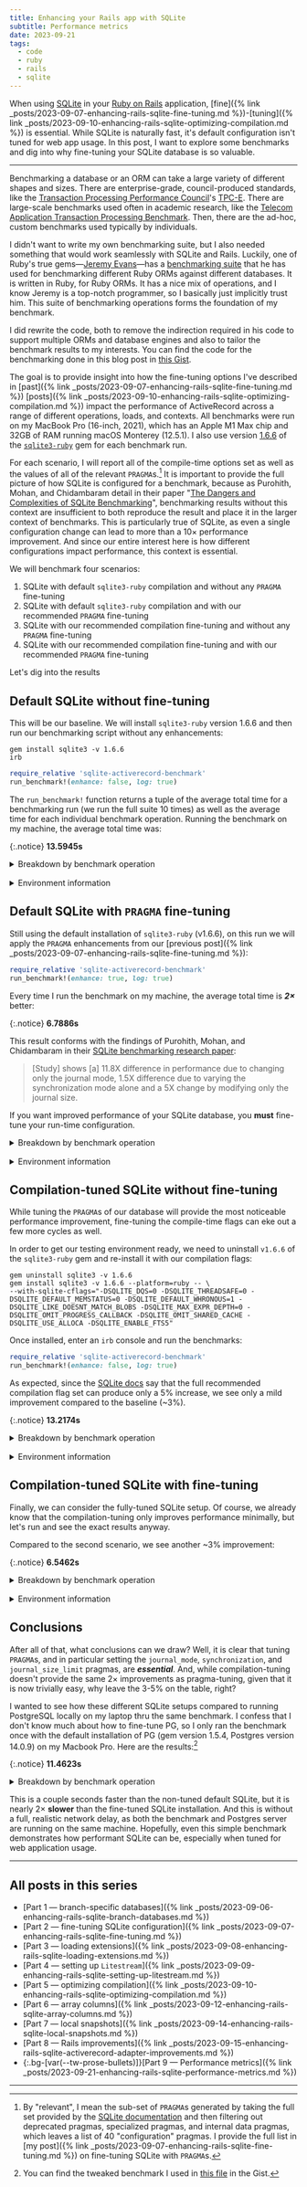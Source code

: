 ```yaml
---
title: Enhancing your Rails app with SQLite
subtitle: Performance metrics
date: 2023-09-21
tags:
  - code
  - ruby
  - rails
  - sqlite
---
```


When using [SQLite](https://www.sqlite.org/index.html) in your [Ruby on Rails](https://rubyonrails.org) application, [fine]({% link _posts/2023-09-07-enhancing-rails-sqlite-fine-tuning.md %})-[tuning]({% link _posts/2023-09-10-enhancing-rails-sqlite-optimizing-compilation.md %}) is essential. While SQLite is naturally fast, it's default configuration isn't tuned for web app usage. In this post, I want to explore some benchmarks and dig into why fine-tuning your SQLite database is so valuable.

<!--/summary-->

- - -

Benchmarking a database or an ORM can take a large variety of different shapes and sizes. There are enterprise-grade, council-produced standards, like the [Transaction Processing Performance Council](http://www.tpc.org)'s [TPC-E](https://www.tpc.org/TPC_Documents_Current_Versions/pdf/TPC-E_v1.14.0.pdf). There are large-scale benchmarks used often in academic research, like the [Telecom Application Transaction Processing Benchmark](https://tatpbenchmark.sourceforge.net). Then, there are the ad-hoc, custom benchmarks used typically by individuals.

I didn't want to write my own benchmarking suite, but I also needed something that would work seamlessly with SQLite and Rails. Luckily, one of Ruby's true gems—[Jeremy Evans](http://code.jeremyevans.net)—has a [benchmarking suite](https://github.com/jeremyevans/simple_orm_benchmark) that he has used for benchmarking different Ruby ORMs against different databases. It is written in Ruby, for Ruby ORMs. It has a nice mix of operations, and I know Jeremy is a top-notch programmer, so I basically just implicitly trust him. This suite of benchmarking operations forms the foundation of my benchmark.

I did rewrite the code, both to remove the indirection required in his code to support multiple ORMs and database engines and also to tailor the benchmark results to my interests. You can find the code for the benchmarking done in this blog post in [this Gist](https://gist.github.com/fractaledmind/fa7e975d59b093808334624ebe0b6f86).

The goal is to provide insight into how the fine-tuning options I've described in [past]({% link _posts/2023-09-07-enhancing-rails-sqlite-fine-tuning.md %}) [posts]({% link _posts/2023-09-10-enhancing-rails-sqlite-optimizing-compilation.md %}) impact the performance of ActiveRecord across a range of different operations, loads, and contexts. All benchmarks were run on my MacBook Pro (16-inch, 2021), which has an Apple M1 Max chip and 32GB of RAM running macOS Monterey (12.5.1). I also use version [1.6.6](https://github.com/sparklemotion/sqlite3-ruby/releases/tag/v1.6.6) of the [`sqlite3-ruby`](https://github.com/sparklemotion/sqlite3-ruby) gem for each benchmark run.

For each scenario, I will report all of the compile-time options set as well as the values of all of the relevant `PRAGMA`s.[^1] It is important to provide the full picture of how SQLite is configured for a benchmark, because as Purohith, Mohan, and Chidambaram detail in their paper "[The Dangers and Complexities of SQLite Benchmarking](https://www.cs.utexas.edu/~vijay/papers/apsys17-sqlite.pdf)", benchmarking results without this context are insufficient to both reproduce the result and place it in the larger context of benchmarks. This is particularly true of SQLite, as even a single configuration change can lead to more than a 10× performance improvement. And since our entire interest here is how different configurations impact performance, this context is essential.

We will benchmark four scenarios:

1. SQLite with default `sqlite3-ruby` compilation and without any `PRAGMA` fine-tuning
2. SQLite with default `sqlite3-ruby` compilation and with our recommended `PRAGMA` fine-tuning
3. SQLite with our recommended compilation fine-tuning and without any `PRAGMA` fine-tuning
4. SQLite with our recommended compilation fine-tuning and with our recommended `PRAGMA` fine-tuning

Let's dig into the results

## Default SQLite without fine-tuning

This will be our baseline. We will install `sqlite3-ruby` version 1.6.6 and then run our benchmarking script without any enhancements:

```shell
gem install sqlite3 -v 1.6.6
irb
```

```ruby
require_relative 'sqlite-activerecord-benchmark'
run_benchmark!(enhance: false, log: true)
```

The `run_benchmark!` function returns a tuple of the average total time for a benchmarking run (we run the full suite 10 times) as well as the average time for each individual benchmark operation. Running the benchmark on my machine, the average total time was:

{:.notice}
**13.5945s**

<details markdown="1">
  <summary>Breakdown by benchmark operation</summary>

{:.tables}
| Operation                                                          | Duration |
| :----                                                              | :---    |
| heavy_threading                                                    | 3.4941s |
| model_object_destruction                                           | 2.4036s |
| model_object_and_associated_object_creation                        | 1.5116s |
| eager_loading_single_query_with_1_to_n_to_n_records                | 1.2999s |
| model_object_select_and_save                                       | 1.2889s |
| eager_loading_single_query_with_1_to_n_to_n_records (txn)          | 1.2686s |
| light_threading                                                    | 0.4362s |
| model_object_update_json                                           | 0.3391s |
| model_object_select_and_save (txn)                                 | 0.2782s |
| model_object_update_json_nested                                    | 0.2304s |
| lazy_loading_with_1_to_1_records                                   | 0.1659s |
| lazy_loading_with_1_to_1_records (txn)                             | 0.1627s |
| model_object_update_json (txn)                                     | 0.0804s |
| eager_loading_query_per_association_with_1_to_n_to_n_records (txn) | 0.0549s |
| eager_loading_query_per_association_with_1_to_n_to_n_records       | 0.0545s |
| eager_loading_single_query_with_1_to_n_records                     | 0.0431s |
| model_object_select_json_nested                                    | 0.0414s |
| eager_loading_single_query_with_1_to_n_records (txn)               | 0.0412s |
| model_object_update_json_nested (txn)                              | 0.0409s |
| model_object_select_json_nested (txn)                              | 0.038s  |
| lazy_loading_with_1_to_n_records                                   | 0.0374s |
| lazy_loading_with_1_to_n_records (txn)                             | 0.0356s |
| eager_loading_query_per_association_with_1_to_n_records            | 0.0316s |
| eager_loading_query_per_association_with_1_to_n_records (txn)      | 0.0306s |
| eager_loading_single_query_with_1_to_1_records                     | 0.026s  |
| eager_loading_single_query_with_1_to_1_records (txn)               | 0.0258s |
| model_object_select_by_attr                                        | 0.0255s |
| eager_loading_query_per_association_with_1_to_1_records (txn)      | 0.0241s |
| eager_loading_query_per_association_with_1_to_1_records            | 0.0239s |
| model_object_select_by_attr (txn)                                  | 0.0231s |
| model_object_select_by_pk                                          | 0.0183s |
| model_object_select_by_pk (txn)                                    | 0.0161s |
| model_object_creation                                              | 0.0013s |
| model_object_creation (txn)                                        | 0.001s  |
| model_object_and_associated_object_creation (txn)                  | 0.0003s |
| model_object_destruction (txn)                                     | 0.0003s |
| model_object_select (txn)                                          | 0.0001s |
| model_object_select                                                | 0.0s    |

</details>
<div style="height: 1rem;"></div>
<details markdown="1">
  <summary>Environment information</summary>
```ruby
{
  "sqlite3-ruby version" => "1.6.6",
  "sqlite3 version" => "3.43.1",
  "sqlcipher?" => false,
  "threadsafe?" => true,
  "compile_options" => [
    "ATOMIC_INTRINSICS=1",
    "COMPILER=clang-10.0.0",
    "DEFAULT_AUTOVACUUM",
    "DEFAULT_CACHE_SIZE=-2000",
    "DEFAULT_FILE_FORMAT=4",
    "DEFAULT_JOURNAL_SIZE_LIMIT=-1",
    "DEFAULT_MMAP_SIZE=0",
    "DEFAULT_PAGE_SIZE=4096",
    "DEFAULT_PCACHE_INITSZ=20",
    "DEFAULT_RECURSIVE_TRIGGERS",
    "DEFAULT_SECTOR_SIZE=4096",
    "DEFAULT_SYNCHRONOUS=2",
    "DEFAULT_WAL_AUTOCHECKPOINT=1000",
    "DEFAULT_WAL_SYNCHRONOUS=2",
    "DEFAULT_WORKER_THREADS=0",
    "ENABLE_FTS3",
    "ENABLE_FTS4",
    "ENABLE_FTS5",
    "ENABLE_GEOPOLY",
    "ENABLE_MATH_FUNCTIONS",
    "ENABLE_RTREE",
    "MALLOC_SOFT_LIMIT=1024",
    "MAX_ATTACHED=10",
    "MAX_COLUMN=2000",
    "MAX_COMPOUND_SELECT=500",
    "MAX_DEFAULT_PAGE_SIZE=8192",
    "MAX_EXPR_DEPTH=1000",
    "MAX_FUNCTION_ARG=127",
    "MAX_LENGTH=1000000000",
    "MAX_LIKE_PATTERN_LENGTH=50000",
    "MAX_MMAP_SIZE=0x7fff0000",
    "MAX_PAGE_COUNT=1073741823",
    "MAX_PAGE_SIZE=65536",
    "MAX_SQL_LENGTH=1000000000",
    "MAX_TRIGGER_DEPTH=1000",
    "MAX_VARIABLE_NUMBER=32766",
    "MAX_VDBE_OP=250000000",
    "MAX_WORKER_THREADS=8",
    "MUTEX_PTHREADS",
    "SYSTEM_MALLOC",
    "TEMP_STORE=1",
    "THREADSAFE=1"
  ],
  "pragmas" => {
    "analysis_limit" => 0,
    "application_id" => 0,
    "auto_vacuum" => 0,
    "automatic_index" => 1,
    "timeout" => 0,
    "cache_size" => -2000,
    "cache_spill" => 483,
    "cell_size_check" => 0,
    "checkpoint_fullfsync" => 0,
    "data_version" => 1,
    "defer_foreign_keys" => 0,
    "encoding" => "UTF-8",
    "foreign_keys" => 1,
    "freelist_count" => 0,
    "fullfsync" => 0,
    "hard_heap_limit" => 0,
    "ignore_check_constraints" => 0,
    "integrity_check" => "ok",
    "journal_mode" => "delete",
    "journal_size_limit" => -1,
    "legacy_alter_table" => 0,
    "locking_mode" => "normal",
    "max_page_count" => 1073741823,
    "mmap_size" => 0,
    "page_count" => 7,
    "page_size" => 4096,
    "query_only" => 0,
    "quick_check" => "ok",
    "read_uncommitted" => 0,
    "recursive_triggers" => 0,
    "reverse_unordered_selects" => 0,
    "secure_delete" => 0,
    "soft_heap_limit" => 0,
    "synchronous" => 2,
    "temp_store" => 0,
    "threads" => 0,
    "trusted_schema" => 1,
    "user_version" => 0,
    "wal_autocheckpoint" => 1000
  }
}
```
</details>

## Default SQLite with `PRAGMA` fine-tuning

Still using the default installation of `sqlite3-ruby` (v1.6.6), on this run we will apply the `PRAGMA` enhancements from our [previous post]({% link _posts/2023-09-07-enhancing-rails-sqlite-fine-tuning.md %}):

```ruby
require_relative 'sqlite-activerecord-benchmark'
run_benchmark!(enhance: true, log: true)
```

Every time I run the benchmark on my machine, the average total time is **_2×_** better:

{:.notice}
**6.7886s**

This result conforms with the findings of Purohith, Mohan, and Chidambaram in their [SQLite benchmarking research paper](https://www.cs.utexas.edu/~vijay/papers/apsys17-sqlite.pdf):

> [Study] shows [a] 11.8X difference in performance due to changing only the journal mode, 1.5X difference due to varying the synchronization mode alone and a 5X change by modifying only the journal size.

If you want improved performance of your SQLite database, you **must** fine-tune your run-time configuration.

<details markdown="1">
  <summary>Breakdown by benchmark operation</summary>

{:.tables}
| Operation                                                          | Duration |
| :----                                                              | :---    |
| eager_loading_single_query_with_1_to_n_to_n_records                | 1.317s |
| eager_loading_single_query_with_1_to_n_to_n_records (txn)          | 1.2892s |
| heavy_threading                                                    | 1.1621s |
| model_object_destruction                                           | 0.5061s |
| model_object_and_associated_object_creation                        | 0.4827s |
| model_object_select_and_save                                       | 0.3851s |
| model_object_select_and_save (txn)                                 | 0.2797s |
| lazy_loading_with_1_to_1_records                                   | 0.165s |
| lazy_loading_with_1_to_1_records (txn)                             | 0.1644s |
| light_threading                                                    | 0.142s |
| model_object_update_json                                           | 0.1388s |
| model_object_update_json (txn)                                     | 0.0819s |
| eager_loading_query_per_association_with_1_to_n_to_n_records (txn) | 0.0553s |
| eager_loading_query_per_association_with_1_to_n_to_n_records       | 0.0539s |
| model_object_update_json_nested                                    | 0.0487s |
| model_object_update_json_nested (txn)                              | 0.0413s |
| eager_loading_single_query_with_1_to_n_records (txn)               | 0.04s |
| eager_loading_single_query_with_1_to_n_records                     | 0.0398s |
| model_object_select_json_nested                                    | 0.0386s |
| lazy_loading_with_1_to_n_records                                   | 0.0382s |
| model_object_select_json_nested (txn)                              | 0.0376s |
| lazy_loading_with_1_to_n_records (txn)                             | 0.0367s |
| eager_loading_query_per_association_with_1_to_n_records            | 0.0305s |
| eager_loading_query_per_association_with_1_to_n_records (txn)      | 0.0304s |
| eager_loading_single_query_with_1_to_1_records                     | 0.0265s |
| eager_loading_single_query_with_1_to_1_records (txn)               | 0.0264s |
| eager_loading_query_per_association_with_1_to_1_records            | 0.0246s |
| eager_loading_query_per_association_with_1_to_1_records (txn)      | 0.0245s |
| model_object_select_by_attr                                        | 0.0243s |
| model_object_select_by_attr (txn)                                  | 0.0239s |
| model_object_select_by_pk                                          | 0.0165s |
| model_object_select_by_pk (txn)                                    | 0.0159s |
| model_object_creation                                              | 0.0005s |
| model_object_creation (txn)                                        | 0.0004s |
| model_object_destruction (txn)                                     | 0.0002s |
| model_object_and_associated_object_creation (txn)                  | 0.0002s |
| model_object_select (txn)                                          | 0.0s |
| model_object_select                                                | 0.0s |

</details>
<div style="height: 1rem;"></div>
<details markdown="1">
  <summary>Environment information</summary>
```ruby
{
  "sqlite3-ruby version"=>"1.6.6",
  "sqlite3 version"=>"3.43.1",
  "sqlcipher?"=>false,
  "threadsafe?"=>true,
  "compile_options"=>[
    "ATOMIC_INTRINSICS=1",
    "COMPILER=clang-10.0.0",
    "DEFAULT_AUTOVACUUM",
    "DEFAULT_CACHE_SIZE=-2000",
    "DEFAULT_FILE_FORMAT=4",
    "DEFAULT_JOURNAL_SIZE_LIMIT=-1",
    "DEFAULT_MMAP_SIZE=0",
    "DEFAULT_PAGE_SIZE=4096",
    "DEFAULT_PCACHE_INITSZ=20",
    "DEFAULT_RECURSIVE_TRIGGERS",
    "DEFAULT_SECTOR_SIZE=4096",
    "DEFAULT_SYNCHRONOUS=2",
    "DEFAULT_WAL_AUTOCHECKPOINT=1000",
    "DEFAULT_WAL_SYNCHRONOUS=2",
    "DEFAULT_WORKER_THREADS=0",
    "ENABLE_FTS3",
    "ENABLE_FTS4",
    "ENABLE_FTS5",
    "ENABLE_GEOPOLY",
    "ENABLE_MATH_FUNCTIONS",
    "ENABLE_RTREE",
    "MALLOC_SOFT_LIMIT=1024",
    "MAX_ATTACHED=10",
    "MAX_COLUMN=2000",
    "MAX_COMPOUND_SELECT=500",
    "MAX_DEFAULT_PAGE_SIZE=8192",
    "MAX_EXPR_DEPTH=1000",
    "MAX_FUNCTION_ARG=127",
    "MAX_LENGTH=1000000000",
    "MAX_LIKE_PATTERN_LENGTH=50000",
    "MAX_MMAP_SIZE=0x7fff0000",
    "MAX_PAGE_COUNT=1073741823",
    "MAX_PAGE_SIZE=65536",
    "MAX_SQL_LENGTH=1000000000",
    "MAX_TRIGGER_DEPTH=1000",
    "MAX_VARIABLE_NUMBER=32766",
    "MAX_VDBE_OP=250000000",
    "MAX_WORKER_THREADS=8",
    "MUTEX_PTHREADS",
    "SYSTEM_MALLOC",
    "TEMP_STORE=1",
    "THREADSAFE=1"
  ],
  "pragmas" => {
    "analysis_limit"=>0,
    "application_id"=>0,
    "auto_vacuum"=>0,
    "automatic_index"=>1,
    "timeout"=>0,
    "cache_size"=>2000,
    "cache_spill"=>2000,
    "cell_size_check"=>0,
    "checkpoint_fullfsync"=>0,
    "data_version"=>2,
    "defer_foreign_keys"=>0,
    "encoding"=>"UTF-8",
    "foreign_keys"=>1,
    "freelist_count"=>0,
    "fullfsync"=>0,
    "hard_heap_limit"=>0,
    "ignore_check_constraints"=>0,
    "integrity_check"=>"ok",
    "journal_mode"=>"wal",
    "journal_size_limit"=>67108864,
    "legacy_alter_table"=>0,
    "locking_mode"=>"normal",
    "max_page_count"=>1073741823,
    "mmap_size"=>134217728,
    "page_count"=>7,
    "page_size"=>4096,
    "query_only"=>0,
    "quick_check"=>"ok",
    "read_uncommitted"=>0,
    "recursive_triggers"=>0,
    "reverse_unordered_selects"=>0,
    "secure_delete"=>0,
    "soft_heap_limit"=>0,
    "synchronous"=>1,
    "temp_store"=>0,
    "threads"=>0,
    "trusted_schema"=>1,
    "user_version"=>0,
    "wal_autocheckpoint"=>1000
  }
}
```
</details>

## Compilation-tuned SQLite without fine-tuning

While tuning the `PRAGMA`s of our database will provide the most noticeable performance improvement, fine-tuning the compile-time flags can eke out a few more cycles as well.

In order to get our testing environment ready, we need to uninstall `v1.6.6` of the `sqlite3-ruby` gem and re-install it with our compilation flags:

```shell
gem uninstall sqlite3 -v 1.6.6
gem install sqlite3 -v 1.6.6 --platform=ruby -- \
--with-sqlite-cflags="-DSQLITE_DQS=0 -DSQLITE_THREADSAFE=0 -DSQLITE_DEFAULT_MEMSTATUS=0 -DSQLITE_DEFAULT_WHRONOUS=1 -DSQLITE_LIKE_DOESNT_MATCH_BLOBS -DSQLITE_MAX_EXPR_DEPTH=0 -DSQLITE_OMIT_PROGRESS_CALLBACK -DSQLITE_OMIT_SHARED_CACHE -DSQLITE_USE_ALLOCA -DSQLITE_ENABLE_FTS5"
```

Once installed, enter an `irb` console and run the benchmarks:

```ruby
require_relative 'sqlite-activerecord-benchmark'
run_benchmark!(enhance: false, log: true)
```

As expected, since the [SQLite docs](https://www.sqlite.org/compile.html#recommended_compile_time_options) say that the full recommended compilation flag set can produce only a 5% increase, we see only a mild improvement compared to the baseline (~3%).

{:.notice}
**13.2174s**

<details markdown="1">
  <summary>Breakdown by benchmark operation</summary>

{:.tables}
| Operation                                                          | Duration |
| heavy_threading                                                    | 3.4161s |
| model_object_destruction                                           | 2.3001s |
| model_object_and_associated_object_creation                        | 1.4006s |
| model_object_select_and_save                                       | 1.3145s |
| eager_loading_single_query_with_1_to_n_to_n_records                | 1.2383s |
| eager_loading_single_query_with_1_to_n_to_n_records (txn)          | 1.233s  |
| light_threading                                                    | 0.423s  |
| model_object_update_json                                           | 0.328s  |
| model_object_select_and_save (txn)                                 | 0.2785s |
| model_object_update_json_nested                                    | 0.2281s |
| lazy_loading_with_1_to_1_records                                   | 0.1765s |
| lazy_loading_with_1_to_1_records (txn)                             | 0.1688s |
| model_object_update_json (txn)                                     | 0.0802s |
| eager_loading_query_per_association_with_1_to_n_to_n_records (txn) | 0.0555s |
| eager_loading_query_per_association_with_1_to_n_to_n_records       | 0.0541s |
| model_object_update_json_nested (txn)                              | 0.0405s |
| model_object_select_json_nested                                    | 0.0405s |
| eager_loading_single_query_with_1_to_n_records (txn)               | 0.04s   |
| eager_loading_single_query_with_1_to_n_records                     | 0.0387s |
| model_object_select_json_nested (txn)                              | 0.0374s |
| lazy_loading_with_1_to_n_records                                   | 0.037s  |
| lazy_loading_with_1_to_n_records (txn)                             | 0.0365s |
| eager_loading_query_per_association_with_1_to_n_records (txn)      | 0.0313s |
| eager_loading_query_per_association_with_1_to_n_records            | 0.031s  |
| model_object_select_by_attr                                        | 0.0272s |
| eager_loading_single_query_with_1_to_1_records                     | 0.0262s |
| eager_loading_single_query_with_1_to_1_records (txn)               | 0.026s  |
| model_object_select_by_attr (txn)                                  | 0.0251s |
| eager_loading_query_per_association_with_1_to_1_records            | 0.0247s |
| eager_loading_query_per_association_with_1_to_1_records (txn)      | 0.0243s |
| model_object_select_by_pk                                          | 0.0176s |
| model_object_select_by_pk (txn)                                    | 0.0155s |
| model_object_creation                                              | 0.0012s |
| model_object_creation (txn)                                        | 0.001s  |
| model_object_and_associated_object_creation (txn)                  | 0.0003s |
| model_object_destruction (txn)                                     | 0.0003s |
| model_object_select (txn)                                          | 0.0001s |
| model_object_select                                                | 0.0s    |

</details>
<div style="height: 1rem;"></div>
<details markdown="1">
  <summary>Environment information</summary>
```ruby
{
  "sqlite3-ruby version" => "1.6.6",
  "sqlite3 version" => "3.43.1",
  "sqlcipher?" => false,
  "threadsafe?" => false,
  "compile_options" => [
    "ATOMIC_INTRINSICS=1",
    "COMPILER=clang-14.0.0",
    "DEFAULT_AUTOVACUUM",
    "DEFAULT_CACHE_SIZE=-2000",
    "DEFAULT_FILE_FORMAT=4",
    "DEFAULT_JOURNAL_SIZE_LIMIT=-1",
    "DEFAULT_MEMSTATUS=0",
    "DEFAULT_MMAP_SIZE=0",
    "DEFAULT_PAGE_SIZE=4096",
    "DEFAULT_PCACHE_INITSZ=20",
    "DEFAULT_RECURSIVE_TRIGGERS",
    "DEFAULT_SECTOR_SIZE=4096",
    "DEFAULT_SYNCHRONOUS=2",
    "DEFAULT_WAL_AUTOCHECKPOINT=1000",
    "DEFAULT_WAL_SYNCHRONOUS=2",
    "DEFAULT_WORKER_THREADS=0",
    "DQS=0",
    "ENABLE_FTS3",
    "ENABLE_FTS4",
    "ENABLE_FTS5",
    "ENABLE_GEOPOLY",
    "ENABLE_MATH_FUNCTIONS",
    "ENABLE_RTREE",
    "LIKE_DOESNT_MATCH_BLOBS",
    "MALLOC_SOFT_LIMIT=1024",
    "MAX_ATTACHED=10",
    "MAX_COLUMN=2000",
    "MAX_COMPOUND_SELECT=500",
    "MAX_DEFAULT_PAGE_SIZE=8192",
    "MAX_EXPR_DEPTH=0",
    "MAX_FUNCTION_ARG=127",
    "MAX_LENGTH=1000000000",
    "MAX_LIKE_PATTERN_LENGTH=50000",
    "MAX_MMAP_SIZE=0x7fff0000",
    "MAX_PAGE_COUNT=1073741823",
    "MAX_PAGE_SIZE=65536",
    "MAX_SQL_LENGTH=1000000000",
    "MAX_TRIGGER_DEPTH=1000",
    "MAX_VARIABLE_NUMBER=32766",
    "MAX_VDBE_OP=250000000",
    "MAX_WORKER_THREADS=0",
    "MUTEX_OMIT",
    "OMIT_PROGRESS_CALLBACK",
    "OMIT_SHARED_CACHE",
    "SYSTEM_MALLOC",
    "TEMP_STORE=1",
    "THREADSAFE=0",
    "USE_ALLOCA"
  ],
  "pragmas" => {
    "analysis_limit" => 0,
    "application_id" => 0,
    "auto_vacuum" => 0,
    "automatic_index" => 1,
    "timeout" => 0,
    "cache_size" => -2000,
    "cache_spill" => 483,
    "cell_size_check" => 0,
    "checkpoint_fullfsync" => 0,
    "data_version" => 1,
    "defer_foreign_keys" => 0,
    "encoding" => "UTF-8",
    "foreign_keys" => 1,
    "freelist_count" => 0,
    "fullfsync" => 0,
    "hard_heap_limit" => 0,
    "ignore_check_constraints" => 0,
    "integrity_check" => "ok",
    "journal_mode" => "delete",
    "journal_size_limit" => -1,
    "legacy_alter_table" => 0,
    "locking_mode" => "normal",
    "max_page_count" => 1073741823,
    "mmap_size" => 0,
    "page_count" => 7,
    "page_size" => 4096,
    "query_only" => 0,
    "quick_check" => "ok",
    "read_uncommitted" => 0,
    "recursive_triggers" => 0,
    "reverse_unordered_selects" => 0,
    "secure_delete" => 0,
    "soft_heap_limit" => 0,
    "synchronous" => 2,
    "temp_store" => 0,
    "threads" => 0,
    "trusted_schema" => 1,
    "user_version" => 0,
    "wal_autocheckpoint" => 1000
  }
}
```
</details>

## Compilation-tuned SQLite with fine-tuning

Finally, we can consider the fully-tuned SQLite setup. Of course, we already know that the compilation-tuning only improves performance minimally, but let's run and see the exact results anyway.

Compared to the second scenario, we see another ~3% improvement:

{:.notice}
**6.5462s**

<details markdown="1">
  <summary>Breakdown by benchmark operation</summary>

{:.tables}
| Operation                                                          | Duration |
| eager_loading_single_query_with_1_to_n_to_n_records                | 1.2298s |
| eager_loading_single_query_with_1_to_n_to_n_records (txn)          | 1.1829s |
| heavy_threading                                                    | 1.1489s |
| model_object_destruction                                           | 0.4958s |
| model_object_and_associated_object_creation                        | 0.477s  |
| model_object_select_and_save                                       | 0.3783s |
| model_object_select_and_save (txn)                                 | 0.2746s |
| lazy_loading_with_1_to_1_records                                   | 0.171s  |
| lazy_loading_with_1_to_1_records (txn)                             | 0.1697s |
| light_threading                                                    | 0.1403s |
| model_object_update_json                                           | 0.1313s |
| model_object_update_json (txn)                                     | 0.0792s |
| eager_loading_query_per_association_with_1_to_n_to_n_records (txn) | 0.0541s |
| eager_loading_query_per_association_with_1_to_n_to_n_records       | 0.0532s |
| model_object_update_json_nested                                    | 0.0461s |
| eager_loading_single_query_with_1_to_n_records                     | 0.0404s |
| eager_loading_single_query_with_1_to_n_records (txn)               | 0.0402s |
| model_object_select_json_nested                                    | 0.0395s |
| model_object_update_json_nested (txn)                              | 0.0394s |
| model_object_select_json_nested (txn)                              | 0.0379s |
| lazy_loading_with_1_to_n_records                                   | 0.0375s |
| lazy_loading_with_1_to_n_records (txn)                             | 0.0354s |
| eager_loading_query_per_association_with_1_to_n_records            | 0.0309s |
| eager_loading_query_per_association_with_1_to_n_records (txn)      | 0.0304s |
| eager_loading_single_query_with_1_to_1_records                     | 0.026s  |
| eager_loading_single_query_with_1_to_1_records (txn)               | 0.0256s |
| model_object_select_by_attr                                        | 0.025s  |
| model_object_select_by_attr (txn)                                  | 0.0244s |
| eager_loading_query_per_association_with_1_to_1_records            | 0.0236s |
| eager_loading_query_per_association_with_1_to_1_records (txn)      | 0.0236s |
| model_object_select_by_pk                                          | 0.0167s |
| model_object_select_by_pk (txn)                                    | 0.0164s |
| model_object_creation                                              | 0.0005s |
| model_object_creation (txn)                                        | 0.0005s |
| model_object_and_associated_object_creation (txn)                  | 0.0002s |
| model_object_destruction (txn)                                     | 0.0002s |
| model_object_select                                                | 0.0s    |
| model_object_select (txn)                                          | 0.0s    |

</details>
<div style="height: 1rem;"></div>
<details markdown="1">
  <summary>Environment information</summary>
```ruby
{
  "sqlite3-ruby version" => "1.6.6",
  "sqlite3 version" => "3.43.1",
  "sqlcipher?" => false,
  "threadsafe?" => false,
  "compile_options" => [
    "ATOMIC_INTRINSICS=1",
    "COMPILER=clang-14.0.0",
    "DEFAULT_AUTOVACUUM",
    "DEFAULT_CACHE_SIZE=-2000",
    "DEFAULT_FILE_FORMAT=4",
    "DEFAULT_JOURNAL_SIZE_LIMIT=-1",
    "DEFAULT_MEMSTATUS=0",
    "DEFAULT_MMAP_SIZE=0",
    "DEFAULT_PAGE_SIZE=4096",
    "DEFAULT_PCACHE_INITSZ=20",
    "DEFAULT_RECURSIVE_TRIGGERS",
    "DEFAULT_SECTOR_SIZE=4096",
    "DEFAULT_SYNCHRONOUS=2",
    "DEFAULT_WAL_AUTOCHECKPOINT=1000",
    "DEFAULT_WAL_SYNCHRONOUS=2",
    "DEFAULT_WORKER_THREADS=0",
    "DQS=0",
    "ENABLE_FTS3",
    "ENABLE_FTS4",
    "ENABLE_FTS5",
    "ENABLE_GEOPOLY",
    "ENABLE_MATH_FUNCTIONS",
    "ENABLE_RTREE",
    "LIKE_DOESNT_MATCH_BLOBS",
    "MALLOC_SOFT_LIMIT=1024",
    "MAX_ATTACHED=10",
    "MAX_COLUMN=2000",
    "MAX_COMPOUND_SELECT=500",
    "MAX_DEFAULT_PAGE_SIZE=8192",
    "MAX_EXPR_DEPTH=0",
    "MAX_FUNCTION_ARG=127",
    "MAX_LENGTH=1000000000",
    "MAX_LIKE_PATTERN_LENGTH=50000",
    "MAX_MMAP_SIZE=0x7fff0000",
    "MAX_PAGE_COUNT=1073741823",
    "MAX_PAGE_SIZE=65536",
    "MAX_SQL_LENGTH=1000000000",
    "MAX_TRIGGER_DEPTH=1000",
    "MAX_VARIABLE_NUMBER=32766",
    "MAX_VDBE_OP=250000000",
    "MAX_WORKER_THREADS=0",
    "MUTEX_OMIT",
    "OMIT_PROGRESS_CALLBACK",
    "OMIT_SHARED_CACHE",
    "SYSTEM_MALLOC",
    "TEMP_STORE=1",
    "THREADSAFE=0",
    "USE_ALLOCA"
  ],
  "pragmas" => {
    "analysis_limit" => 0,
    "application_id" => 0,
    "auto_vacuum" => 0,
    "automatic_index" => 1,
    "timeout" => 0,
    "cache_size" => 2000,
    "cache_spill" => 2000,
    "cell_size_check" => 0,
    "checkpoint_fullfsync" => 0,
    "data_version" => 2,
    "defer_foreign_keys" => 0,
    "encoding" => "UTF-8",
    "foreign_keys" => 1,
    "freelist_count" => 0,
    "fullfsync" => 0,
    "hard_heap_limit" => 0,
    "ignore_check_constraints" => 0,
    "integrity_check" => "ok",
    "journal_mode" => "wal",
    "journal_size_limit" => 67108864,
    "legacy_alter_table" => 0,
    "locking_mode" => "normal",
    "max_page_count" => 1073741823,
    "mmap_size" => 134217728,
    "page_count" => 7,
    "page_size" => 4096,
    "query_only" => 0,
    "quick_check" => "ok",
    "read_uncommitted" => 0,
    "recursive_triggers" => 0,
    "reverse_unordered_selects" => 0,
    "secure_delete" => 0,
    "soft_heap_limit" => 0,
    "synchronous" => 1,
    "temp_store" => 0,
    "threads" => 0,
    "trusted_schema" => 1,
    "user_version" => 0,
    "wal_autocheckpoint" => 1000
  }
}
```
</details>

## Conclusions

After all of that, what conclusions can we draw? Well, it is clear that tuning `PRAGMA`s, and in particular setting the `journal_mode`, `synchronization`, and `journal_size_limit` pragmas, are **_essential_**. And, while compilation-tuning doesn't provide the same 2× improvements as pragma-tuning, given that it is now trivially easy, why leave the 3-5% on the table, right?

I wanted to see how these different SQLite setups compared to running PostgreSQL locally on my laptop thru the same benchmark. I confess that I don't know much about how to fine-tune PG, so I only ran the benchmark once with the default installation of PG (gem version 1.5.4, Postgres version 14.0.9) on my Macbook Pro. Here are the results:[^2]

{:.notice}
**11.4623s**

<details markdown="1">
  <summary>Breakdown by benchmark operation</summary>

{:.tables}
| Operation                                                          | Duration |
| heavy_threading                                                    | 2.8473s |
| model_object_destruction                                           | 1.232s  |
| eager_loading_single_query_with_1_to_n_to_n_records                | 1.2192s |
| eager_loading_single_query_with_1_to_n_to_n_records (txn)          | 1.2174s |
| model_object_and_associated_object_creation                        | 1.0791s |
| model_object_select_and_save                                       | 0.7963s |
| model_object_select_and_save (txn)                                 | 0.3855s |
| light_threading                                                    | 0.3575s |
| lazy_loading_with_1_to_1_records (txn)                             | 0.3465s |
| lazy_loading_with_1_to_1_records                                   | 0.3404s |
| model_object_update_json                                           | 0.2407s |
| model_object_select_by_attr (txn)                                  | 0.1708s |
| model_object_select_by_attr                                        | 0.1591s |
| model_object_select_json_nested                                    | 0.1392s |
| model_object_select_json_nested (txn)                              | 0.1383s |
| model_object_update_json_nested                                    | 0.1219s |
| model_object_update_json (txn)                                     | 0.1008s |
| model_object_update_json_nested (txn)                              | 0.0655s |
| eager_loading_query_per_association_with_1_to_n_to_n_records (txn) | 0.0545s |
| eager_loading_query_per_association_with_1_to_n_to_n_records       | 0.0521s |
| lazy_loading_with_1_to_n_records                                   | 0.0474s |
| lazy_loading_with_1_to_n_records (txn)                             | 0.0471s |
| eager_loading_single_query_with_1_to_n_records                     | 0.0392s |
| eager_loading_single_query_with_1_to_n_records (txn)               | 0.0375s |
| eager_loading_query_per_association_with_1_to_n_records (txn)      | 0.0303s |
| eager_loading_query_per_association_with_1_to_n_records            | 0.0302s |
| model_object_select_by_pk                                          | 0.0299s |
| model_object_select_by_pk (txn)                                    | 0.0295s |
| eager_loading_single_query_with_1_to_1_records (txn)               | 0.0265s |
| eager_loading_single_query_with_1_to_1_records                     | 0.0263s |
| eager_loading_query_per_association_with_1_to_1_records            | 0.0249s |
| eager_loading_query_per_association_with_1_to_1_records (txn)      | 0.0247s |
| model_object_creation                                              | 0.0017s |
| model_object_creation (txn)                                        | 0.0015s |
| model_object_destruction (txn)                                     | 0.0009s |
| model_object_and_associated_object_creation (txn)                  | 0.0007s |
| model_object_select (txn)                                          | 0.0001s |
| model_object_select                                                | 0.0s    |

</details>

This is a couple seconds faster than the non-tuned default SQLite, but it is nearly 2× **slower** than the fine-tuned SQLite installation. And this is without a full, realistic network delay, as both the benchmark and Postgres server are running on the same machine. Hopefully, even this simple benchmark demonstrates how performant SQLite can be, especially when tuned for web application usage.

- - -

## All posts in this series

* [Part 1 — branch-specific databases]({% link _posts/2023-09-06-enhancing-rails-sqlite-branch-databases.md %})
* [Part 2 — fine-tuning SQLite configuration]({% link _posts/2023-09-07-enhancing-rails-sqlite-fine-tuning.md %})
* [Part 3 — loading extensions]({% link _posts/2023-09-08-enhancing-rails-sqlite-loading-extensions.md %})
* [Part 4 — setting up `Litestream`]({% link _posts/2023-09-09-enhancing-rails-sqlite-setting-up-litestream.md %})
* [Part 5 — optimizing compilation]({% link _posts/2023-09-10-enhancing-rails-sqlite-optimizing-compilation.md %})
* [Part 6 — array columns]({% link _posts/2023-09-12-enhancing-rails-sqlite-array-columns.md %})
* [Part 7 — local snapshots]({% link _posts/2023-09-14-enhancing-rails-sqlite-local-snapshots.md %})
* [Part 8 — Rails improvements]({% link _posts/2023-09-15-enhancing-rails-sqlite-activerecord-adapter-improvements.md %})
* {:.bg-[var(--tw-prose-bullets)]}[Part 9 — Performance metrics]({% link _posts/2023-09-21-enhancing-rails-sqlite-performance-metrics.md %})

- - -

[^1]: By "relevant", I mean the sub-set of `PRAGMA`s generated by taking the full set provided by the [SQLite documentation](https://www.sqlite.org/pragma.html) and then filtering out deprecated pragmas, specialized pragmas, and internal data pragmas, which leaves a list of 40 "configuration" pragmas. I provide the full list in [my post]({% link _posts/2023-09-07-enhancing-rails-sqlite-fine-tuning.md %}) on fine-tuning SQLite with `PRAGMA`s.
[^2]: You can find the tweaked benchmark I used in [this file](https://gist.github.com/fractaledmind/fa7e975d59b093808334624ebe0b6f86#file-pg-activerecord-benchmark-rb) in the Gist.